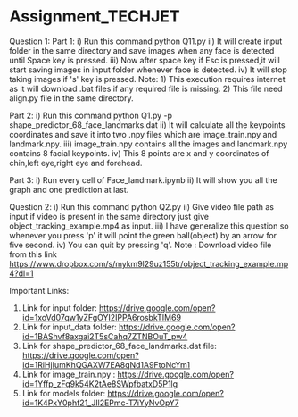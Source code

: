 # Assignment_TECHJET

Question 1:
  Part 1:
    i) Run this command python Q11.py 
   ii) It will create input folder in the same directory and save images when any face is detected until Space key is pressed.
  iii) Now after space key if Esc is pressed,it will start saving images in input folder whenever face is detected.
   iv) It will stop taking images if 's' key is pressed.
   Note: 1) This execution requires internet as it will download .bat files if any required file is missing.
         2) This file need align.py file in the same directory.
   
  Part 2: 
   i)  Run this command python Q1.py -p shape_predictor_68_face_landmarks.dat
  ii)  It will calculate all the keypoints coordinates and save it into two .npy files which are image_train.npy and landmark.npy.
 iii)  image_train.npy contains all the images and landmark.npy contains 8 facial keypoints.
  iv)  This 8 points are x and y coordinates of chin,left eye,right eye and forehead.
  
  Part 3:
   i)  Run every cell of Face_landmark.ipynb
  ii)  It will show you all the graph and one prediction at last.



Question 2:
	i)   Run this command python Q2.py 
   ii)  Give video file path as input if video is present in the same directory just give object_tracking_example.mp4 as input.
  iii) I have generalize this question so whenever you press 'p' it will point the green ball(object) by an arrow for five second.
   iv)  You can quit by pressing 'q'. 
   Note : Download video file from this link https://www.dropbox.com/s/mykm9l29uz155tr/object_tracking_example.mp4?dl=1
   
   Important Links:
   1) Link for input folder:
      https://drive.google.com/open?id=1xoVd07qw1yZFgOYI2IPPA6rosbkTIM69 
   2) Link for input_data folder:
      https://drive.google.com/open?id=1BAShvf8axgai2T5sCahq7ZTNBOuT_pw4
   3) Link for shape_predictor_68_face_landmarks.dat file: 
      https://drive.google.com/open?id=1RiHjIumKhQGAXW7EA8qNd1A9FtoNcYm1
   4) Link for image_train.npy :
      https://drive.google.com/open?id=1Yffp_zFq9k54K2tAe8SWpfbatxD5P1lg
   5) Link for models folder:
      https://drive.google.com/open?id=1K4PxY0phf21_JIl2EPmc-T7iYyNvOpY7
